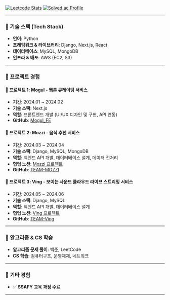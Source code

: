 [![Leetcode Stats](https://leetcard.jacoblin.cool/yahoone1105?ext=heatmap)](https://leetcode.com/yahoone1105)
[![Solved.ac Profile](http://mazassumnida.wtf/api/v2/generate_badge?boj=monahn)](https://solved.ac/monahn)<br/>

---

### 🔹 기술 스택 (Tech Stack)
- **언어**: Python
- **프레임워크 & 라이브러리**: Django, Next.js, React
- **데이터베이스**: MySQL, MongoDB
- **인프라 & 배포**: AWS (EC2, S3)

---

### 🔹 프로젝트 경험

#### 📌 프로젝트 1: Mogul - 웹툰 큐레이팅 서비스
- **기간**: 2024.01 ~ 2024.02
- **기술 스택**: Next.js
- **역할**: 프론트엔드 개발 (UI/UX 디자인 및 구현, API 연동)
- **GitHub**: [Mogul_FE](https://github.com/yeongbin05/mogul_FE)

#### 📌 프로젝트 2: Mozzi - 음식 추천 서비스
- **기간**: 2024.03 ~ 2024.04
- **기술 스택**: Django, MySQL, MongoDB
- **역할**: 백엔드 API 개발, 데이터베이스 설계, 데이터 전처리
- **협업 노션**: [Mozzi 프로젝트](https://grizzled-lord-170.notion.site/1d7e7e3ccb5d4b5e973ab53cb9cef05a)
- **GitHub**: [TEAM-MOZZI](https://github.com/TEAM-MOZZI/MOZZI)

#### 📌 프로젝트 3: Ving - 보이는 사운드 클라우드 라이브 스트리밍 서비스
- **기간**: 2024.05 ~ 2024.06
- **기술 스택**: Django, MySQL
- **역할**: 백엔드 API 개발, 데이터베이스 설계
- **협업 노션**: [Ving 프로젝트](https://grizzled-lord-170.notion.site/8aa729dea449454fb222e21c6e2863c4)
- **GitHub**: [TEAM-Ving](https://github.com/TEAM-Ving/B)

---

### 🔹 알고리즘 & CS 학습
- **알고리즘 문제 풀이**: 백준, LeetCode
- **CS 학습**: 컴퓨터구조, 운영체제, 네트워크

---

### 🔹 기타 경험
- ✅ **SSAFY 교육 과정 수료**

---
